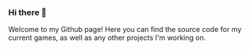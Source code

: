 ### Hi there 👋

Welcome to my Github page! Here you can find the source code for my current games, as well as any other projects I'm working on.
